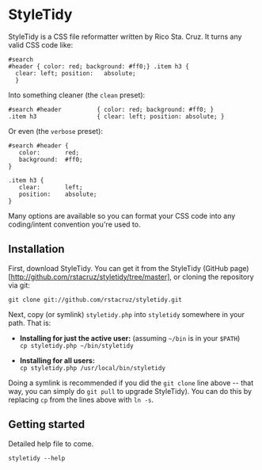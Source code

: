 StyleTidy
=========

StyleTidy is a CSS file reformatter written by Rico Sta. Cruz.
It turns any valid CSS code like: 

    #search
    #header { color: red; background: #ff0;} .item h3 {
      clear: left; position:   absolute;
      }

Into something cleaner (the `clean` preset):

    #search #header          { color: red; background: #ff0; }
    .item h3                 { clear: left; position: absolute; }

Or even (the `verbose` preset):

    #search #header {
       color:       red;
       background:  #ff0;
    }

    .item h3 {
       clear:       left;
       position:    absolute;
    }

Many options are available so you can format your CSS code into any
coding/intent convention you're used to.

Installation
------------

First, download StyleTidy. You can get it from the StyleTidy
(GitHub page)[http://github.com/rstacruz/styletidy/tree/master], or
cloning the repository via git:

    git clone git://github.com/rstacruz/styletidy.git

Next, copy (or symlink) `styletidy.php` into `styletidy` somewhere in your path.
That is:

 - **Installing for just the active user:** (assuming `~/bin` is in your `$PATH`)  
   `cp styletidy.php ~/bin/styletidy`

 - **Installing for all users:**  
   `cp styletidy.php /usr/local/bin/styletidy`

Doing a symlink is recommended if you did the `git clone` line above -- that way,
you can simply do `git pull` to upgrade StyleTidy). You can do this by replacing
`cp` from the lines above with `ln -s`.

Getting started
---------------

Detailed help file to come.

    styletidy --help
